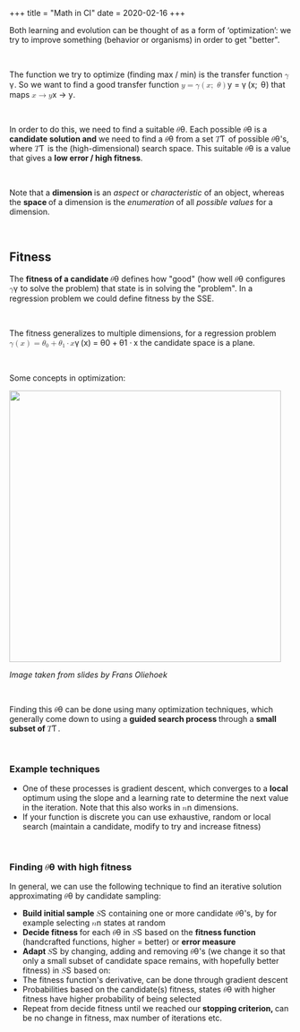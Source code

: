 +++
title = "Math in CI"
date = 2020-02-16
+++
<p>Both learning and evolution can be thought of as a form of ‘optimization’: we try to improve something (behavior or organisms) in order to get "better".</p><p><br></p><p>The function we try to optimize (finding max / min) is the transfer function <span class="ql-formula" data-value="\gamma">﻿<span contenteditable="false"><span class="katex"><span class="katex-mathml"><math><semantics><mrow><mi>γ</mi></mrow><annotation encoding="application/x-tex">\gamma</annotation></semantics></math></span><span class="katex-html" aria-hidden="true"><span class="base"><span class="strut" style="height: 0.625em; vertical-align: -0.19444em;"></span><span style="margin-right: 0.05556em;" class="mord mathdefault">γ</span></span></span></span></span>﻿</span>. So we want to find a good transfer function <span class="ql-formula" data-value="y=\gamma\left(x;\ \theta\right)">﻿<span contenteditable="false"><span class="katex"><span class="katex-mathml"><math><semantics><mrow><mi>y</mi><mo>=</mo><mi>γ</mi><mrow><mo fence="true">(</mo><mi>x</mi><mo separator="true">;</mo><mtext>&nbsp;</mtext><mi>θ</mi><mo fence="true">)</mo></mrow></mrow><annotation encoding="application/x-tex">y=\gamma\left(x;\ \theta\right)</annotation></semantics></math></span><span class="katex-html" aria-hidden="true"><span class="base"><span class="strut" style="height: 0.625em; vertical-align: -0.19444em;"></span><span style="margin-right: 0.03588em;" class="mord mathdefault">y</span><span class="mspace" style="margin-right: 0.2777777777777778em;"></span><span class="mrel">=</span><span class="mspace" style="margin-right: 0.2777777777777778em;"></span></span><span class="base"><span class="strut" style="height: 1em; vertical-align: -0.25em;"></span><span style="margin-right: 0.05556em;" class="mord mathdefault">γ</span><span class="mspace" style="margin-right: 0.16666666666666666em;"></span><span class="minner"><span class="mopen delimcenter" style="top: 0em;">(</span><span class="mord mathdefault">x</span><span class="mpunct">;</span><span class="mspace" style="margin-right: 0.16666666666666666em;"></span><span class="mspace">&nbsp;</span><span style="margin-right: 0.02778em;" class="mord mathdefault">θ</span><span class="mclose delimcenter" style="top: 0em;">)</span></span></span></span></span></span>﻿</span> that maps <span class="ql-formula" data-value="x\to y">﻿<span contenteditable="false"><span class="katex"><span class="katex-mathml"><math><semantics><mrow><mi>x</mi><mo>→</mo><mi>y</mi></mrow><annotation encoding="application/x-tex">x\to y</annotation></semantics></math></span><span class="katex-html" aria-hidden="true"><span class="base"><span class="strut" style="height: 0.43056em; vertical-align: 0em;"></span><span class="mord mathdefault">x</span><span class="mspace" style="margin-right: 0.2777777777777778em;"></span><span class="mrel">→</span><span class="mspace" style="margin-right: 0.2777777777777778em;"></span></span><span class="base"><span class="strut" style="height: 0.625em; vertical-align: -0.19444em;"></span><span style="margin-right: 0.03588em;" class="mord mathdefault">y</span></span></span></span></span>﻿</span>.</p><p><br></p><p>In order to do this, we need to find a suitable <span class="ql-formula" data-value="\theta">﻿<span contenteditable="false"><span class="katex"><span class="katex-mathml"><math><semantics><mrow><mi>θ</mi></mrow><annotation encoding="application/x-tex">\theta</annotation></semantics></math></span><span class="katex-html" aria-hidden="true"><span class="base"><span class="strut" style="height: 0.69444em; vertical-align: 0em;"></span><span style="margin-right: 0.02778em;" class="mord mathdefault">θ</span></span></span></span></span>﻿</span>. Each possible <span class="ql-formula" data-value="\theta">﻿<span contenteditable="false"><span class="katex"><span class="katex-mathml"><math><semantics><mrow><mi>θ</mi></mrow><annotation encoding="application/x-tex">\theta</annotation></semantics></math></span><span class="katex-html" aria-hidden="true"><span class="base"><span class="strut" style="height: 0.69444em; vertical-align: 0em;"></span><span style="margin-right: 0.02778em;" class="mord mathdefault">θ</span></span></span></span></span>﻿</span> is a <strong>candidate solution and</strong> we need to find a <span class="ql-formula" data-value="\theta">﻿<span contenteditable="false"><span class="katex"><span class="katex-mathml"><math><semantics><mrow><mi>θ</mi></mrow><annotation encoding="application/x-tex">\theta</annotation></semantics></math></span><span class="katex-html" aria-hidden="true"><span class="base"><span class="strut" style="height: 0.69444em; vertical-align: 0em;"></span><span style="margin-right: 0.02778em;" class="mord mathdefault">θ</span></span></span></span></span>﻿</span> from a set <span class="ql-formula" data-value="T">﻿<span contenteditable="false"><span class="katex"><span class="katex-mathml"><math><semantics><mrow><mi>T</mi></mrow><annotation encoding="application/x-tex">T</annotation></semantics></math></span><span class="katex-html" aria-hidden="true"><span class="base"><span class="strut" style="height: 0.68333em; vertical-align: 0em;"></span><span style="margin-right: 0.13889em;" class="mord mathdefault">T</span></span></span></span></span>﻿</span> of possible <span class="ql-formula" data-value="\theta">﻿<span contenteditable="false"><span class="katex"><span class="katex-mathml"><math><semantics><mrow><mi>θ</mi></mrow><annotation encoding="application/x-tex">\theta</annotation></semantics></math></span><span class="katex-html" aria-hidden="true"><span class="base"><span class="strut" style="height: 0.69444em; vertical-align: 0em;"></span><span style="margin-right: 0.02778em;" class="mord mathdefault">θ</span></span></span></span></span>﻿</span>'s, where <span class="ql-formula" data-value="T">﻿<span contenteditable="false"><span class="katex"><span class="katex-mathml"><math><semantics><mrow><mi>T</mi></mrow><annotation encoding="application/x-tex">T</annotation></semantics></math></span><span class="katex-html" aria-hidden="true"><span class="base"><span class="strut" style="height: 0.68333em; vertical-align: 0em;"></span><span style="margin-right: 0.13889em;" class="mord mathdefault">T</span></span></span></span></span>﻿</span> is the (high-dimensional) search space. This suitable <span class="ql-formula" data-value="\theta">﻿<span contenteditable="false"><span class="katex"><span class="katex-mathml"><math><semantics><mrow><mi>θ</mi></mrow><annotation encoding="application/x-tex">\theta</annotation></semantics></math></span><span class="katex-html" aria-hidden="true"><span class="base"><span class="strut" style="height: 0.69444em; vertical-align: 0em;"></span><span style="margin-right: 0.02778em;" class="mord mathdefault">θ</span></span></span></span></span>﻿</span> is a value that gives a <strong>low error / high fitness</strong>.</p><p><br></p><p>Note that a <strong>dimension </strong>is an <em>aspect</em> or <em>characteristic </em>of an object, whereas the <strong>space </strong>of a dimension is the <em>enumeration </em>of all <em>possible values </em>for a dimension.</p><p><br></p><h2 id="fitness">Fitness</h2><p>The <strong>fitness of a candidate </strong><span class="ql-formula" data-value="\theta">﻿<span contenteditable="false"><span class="katex"><span class="katex-mathml"><math><semantics><mrow><mi>θ</mi></mrow><annotation encoding="application/x-tex">\theta</annotation></semantics></math></span><span class="katex-html" aria-hidden="true"><span class="base"><span class="strut" style="height: 0.69444em; vertical-align: 0em;"></span><span style="margin-right: 0.02778em;" class="mord mathdefault">θ</span></span></span></span></span>﻿</span> defines how "good" (how well <span class="ql-formula" data-value="\theta">﻿<span contenteditable="false"><span class="katex"><span class="katex-mathml"><math><semantics><mrow><mi>θ</mi></mrow><annotation encoding="application/x-tex">\theta</annotation></semantics></math></span><span class="katex-html" aria-hidden="true"><span class="base"><span class="strut" style="height: 0.69444em; vertical-align: 0em;"></span><span style="margin-right: 0.02778em;" class="mord mathdefault">θ</span></span></span></span></span>﻿</span> configures <span class="ql-formula" data-value="\gamma">﻿<span contenteditable="false"><span class="katex"><span class="katex-mathml"><math><semantics><mrow><mi>γ</mi></mrow><annotation encoding="application/x-tex">\gamma</annotation></semantics></math></span><span class="katex-html" aria-hidden="true"><span class="base"><span class="strut" style="height: 0.625em; vertical-align: -0.19444em;"></span><span style="margin-right: 0.05556em;" class="mord mathdefault">γ</span></span></span></span></span>﻿</span> to solve the problem) that state is in solving the "problem". In a regression problem we could define fitness by the SSE.</p><p><br></p><p>The fitness generalizes to multiple dimensions, for a regression problem <span class="ql-formula" data-value="\gamma\left(x\right)=\theta_0+\theta_1\cdot x">﻿<span contenteditable="false"><span class="katex"><span class="katex-mathml"><math><semantics><mrow><mi>γ</mi><mrow><mo fence="true">(</mo><mi>x</mi><mo fence="true">)</mo></mrow><mo>=</mo><msub><mi>θ</mi><mn>0</mn></msub><mo>+</mo><msub><mi>θ</mi><mn>1</mn></msub><mo>⋅</mo><mi>x</mi></mrow><annotation encoding="application/x-tex">\gamma\left(x\right)=\theta_0+\theta_1\cdot x</annotation></semantics></math></span><span class="katex-html" aria-hidden="true"><span class="base"><span class="strut" style="height: 1em; vertical-align: -0.25em;"></span><span style="margin-right: 0.05556em;" class="mord mathdefault">γ</span><span class="mspace" style="margin-right: 0.16666666666666666em;"></span><span class="minner"><span class="mopen delimcenter" style="top: 0em;">(</span><span class="mord mathdefault">x</span><span class="mclose delimcenter" style="top: 0em;">)</span></span><span class="mspace" style="margin-right: 0.2777777777777778em;"></span><span class="mrel">=</span><span class="mspace" style="margin-right: 0.2777777777777778em;"></span></span><span class="base"><span class="strut" style="height: 0.84444em; vertical-align: -0.15em;"></span><span class="mord"><span style="margin-right: 0.02778em;" class="mord mathdefault">θ</span><span class="msupsub"><span class="vlist-t vlist-t2"><span class="vlist-r"><span class="vlist" style="height: 0.30110799999999993em;"><span class="" style="top: -2.5500000000000003em; margin-left: -0.02778em; margin-right: 0.05em;"><span class="pstrut" style="height: 2.7em;"></span><span class="sizing reset-size6 size3 mtight"><span class="mord mtight">0</span></span></span></span><span class="vlist-s">​</span></span><span class="vlist-r"><span class="vlist" style="height: 0.15em;"><span class=""></span></span></span></span></span></span><span class="mspace" style="margin-right: 0.2222222222222222em;"></span><span class="mbin">+</span><span class="mspace" style="margin-right: 0.2222222222222222em;"></span></span><span class="base"><span class="strut" style="height: 0.84444em; vertical-align: -0.15em;"></span><span class="mord"><span style="margin-right: 0.02778em;" class="mord mathdefault">θ</span><span class="msupsub"><span class="vlist-t vlist-t2"><span class="vlist-r"><span class="vlist" style="height: 0.30110799999999993em;"><span class="" style="top: -2.5500000000000003em; margin-left: -0.02778em; margin-right: 0.05em;"><span class="pstrut" style="height: 2.7em;"></span><span class="sizing reset-size6 size3 mtight"><span class="mord mtight">1</span></span></span></span><span class="vlist-s">​</span></span><span class="vlist-r"><span class="vlist" style="height: 0.15em;"><span class=""></span></span></span></span></span></span><span class="mspace" style="margin-right: 0.2222222222222222em;"></span><span class="mbin">⋅</span><span class="mspace" style="margin-right: 0.2222222222222222em;"></span></span><span class="base"><span class="strut" style="height: 0.43056em; vertical-align: 0em;"></span><span class="mord mathdefault">x</span></span></span></span></span>﻿</span> the candidate space is a plane.</p><p><br></p><p>Some concepts in optimization:</p><p><img src="https://i.imgur.com/scleoJK.png" width="485"></p><p><em>Image taken from slides by Frans Oliehoek</em></p><p><br></p><p>Finding this <span class="ql-formula" data-value="\theta">﻿<span contenteditable="false"><span class="katex"><span class="katex-mathml"><math><semantics><mrow><mi>θ</mi></mrow><annotation encoding="application/x-tex">\theta</annotation></semantics></math></span><span class="katex-html" aria-hidden="true"><span class="base"><span class="strut" style="height: 0.69444em; vertical-align: 0em;"></span><span style="margin-right: 0.02778em;" class="mord mathdefault">θ</span></span></span></span></span>﻿</span> can be done using many optimization techniques, which generally come down to using a <strong>guided search process </strong>through a <strong>small subset of </strong><span class="ql-formula" data-value="T">﻿<span contenteditable="false"><span class="katex"><span class="katex-mathml"><math><semantics><mrow><mi>T</mi></mrow><annotation encoding="application/x-tex">T</annotation></semantics></math></span><span class="katex-html" aria-hidden="true"><span class="base"><span class="strut" style="height: 0.68333em; vertical-align: 0em;"></span><span style="margin-right: 0.13889em;" class="mord mathdefault">T</span></span></span></span></span>﻿</span>.</p><p><br></p><h3 id="example-techniques"><strong>Example techniques</strong></h3><ul><li>One of these processes is gradient descent, which converges to a <strong>local </strong>optimum using the slope and a learning rate to determine the next value in the iteration. Note that this also works in <span class="ql-formula" data-value="n">﻿<span contenteditable="false"><span class="katex"><span class="katex-mathml"><math><semantics><mrow><mi>n</mi></mrow><annotation encoding="application/x-tex">n</annotation></semantics></math></span><span class="katex-html" aria-hidden="true"><span class="base"><span class="strut" style="height: 0.43056em; vertical-align: 0em;"></span><span class="mord mathdefault">n</span></span></span></span></span>﻿</span> dimensions.</li><li>If your function is discrete you can use exhaustive, random or local search (maintain a candidate, modify to try and increase fitness)</li></ul><p><br></p><h3 id="finding-﻿θ\thetaθ﻿-with-high-fitness"><strong>Finding </strong><span class="ql-formula" data-value="\theta">﻿<span contenteditable="false"><span class="katex"><span class="katex-mathml"><math><semantics><mrow><mi>θ</mi></mrow><annotation encoding="application/x-tex">\theta</annotation></semantics></math></span><span class="katex-html" aria-hidden="true"><span class="base"><span class="strut" style="height: 0.69444em; vertical-align: 0em;"></span><span style="margin-right: 0.02778em;" class="mord mathdefault">θ</span></span></span></span></span>﻿</span> <strong>with high fitness</strong></h3><p>In general, we can use the following technique to find an iterative solution approximating <span class="ql-formula" data-value="\theta">﻿<span contenteditable="false"><span class="katex"><span class="katex-mathml"><math><semantics><mrow><mi>θ</mi></mrow><annotation encoding="application/x-tex">\theta</annotation></semantics></math></span><span class="katex-html" aria-hidden="true"><span class="base"><span class="strut" style="height: 0.69444em; vertical-align: 0em;"></span><span style="margin-right: 0.02778em;" class="mord mathdefault">θ</span></span></span></span></span>﻿</span> by candidate sampling:</p><ul><li><strong>Build initial sample </strong><span class="ql-formula" data-value="S">﻿<span contenteditable="false"><span class="katex"><span class="katex-mathml"><math><semantics><mrow><mi>S</mi></mrow><annotation encoding="application/x-tex">S</annotation></semantics></math></span><span class="katex-html" aria-hidden="true"><span class="base"><span class="strut" style="height: 0.68333em; vertical-align: 0em;"></span><span style="margin-right: 0.05764em;" class="mord mathdefault">S</span></span></span></span></span>﻿</span> containing one or more candidate <span class="ql-formula" data-value="\theta">﻿<span contenteditable="false"><span class="katex"><span class="katex-mathml"><math><semantics><mrow><mi>θ</mi></mrow><annotation encoding="application/x-tex">\theta</annotation></semantics></math></span><span class="katex-html" aria-hidden="true"><span class="base"><span class="strut" style="height: 0.69444em; vertical-align: 0em;"></span><span style="margin-right: 0.02778em;" class="mord mathdefault">θ</span></span></span></span></span>﻿</span>'s, by for example selecting <span class="ql-formula" data-value="n">﻿<span contenteditable="false"><span class="katex"><span class="katex-mathml"><math><semantics><mrow><mi>n</mi></mrow><annotation encoding="application/x-tex">n</annotation></semantics></math></span><span class="katex-html" aria-hidden="true"><span class="base"><span class="strut" style="height: 0.43056em; vertical-align: 0em;"></span><span class="mord mathdefault">n</span></span></span></span></span>﻿</span> states at random </li><li><strong>Decide fitness </strong>for each <span class="ql-formula" data-value="\theta">﻿<span contenteditable="false"><span class="katex"><span class="katex-mathml"><math><semantics><mrow><mi>θ</mi></mrow><annotation encoding="application/x-tex">\theta</annotation></semantics></math></span><span class="katex-html" aria-hidden="true"><span class="base"><span class="strut" style="height: 0.69444em; vertical-align: 0em;"></span><span style="margin-right: 0.02778em;" class="mord mathdefault">θ</span></span></span></span></span>﻿</span> in <span class="ql-formula" data-value="S">﻿<span contenteditable="false"><span class="katex"><span class="katex-mathml"><math><semantics><mrow><mi>S</mi></mrow><annotation encoding="application/x-tex">S</annotation></semantics></math></span><span class="katex-html" aria-hidden="true"><span class="base"><span class="strut" style="height: 0.68333em; vertical-align: 0em;"></span><span style="margin-right: 0.05764em;" class="mord mathdefault">S</span></span></span></span></span>﻿</span> based on the <strong>fitness function </strong>(handcrafted functions, higher = better) or <strong>error measure</strong></li><li><strong>Adapt </strong><span class="ql-formula" data-value="S">﻿<span contenteditable="false"><span class="katex"><span class="katex-mathml"><math><semantics><mrow><mi>S</mi></mrow><annotation encoding="application/x-tex">S</annotation></semantics></math></span><span class="katex-html" aria-hidden="true"><span class="base"><span class="strut" style="height: 0.68333em; vertical-align: 0em;"></span><span style="margin-right: 0.05764em;" class="mord mathdefault">S</span></span></span></span></span>﻿</span> by changing, adding and removing <span class="ql-formula" data-value="\theta">﻿<span contenteditable="false"><span class="katex"><span class="katex-mathml"><math><semantics><mrow><mi>θ</mi></mrow><annotation encoding="application/x-tex">\theta</annotation></semantics></math></span><span class="katex-html" aria-hidden="true"><span class="base"><span class="strut" style="height: 0.69444em; vertical-align: 0em;"></span><span style="margin-right: 0.02778em;" class="mord mathdefault">θ</span></span></span></span></span>﻿</span>'s (we change it so that only a small subset of candidate space remains, with hopefully better fitness) in <span class="ql-formula" data-value="S">﻿<span contenteditable="false"><span class="katex"><span class="katex-mathml"><math><semantics><mrow><mi>S</mi></mrow><annotation encoding="application/x-tex">S</annotation></semantics></math></span><span class="katex-html" aria-hidden="true"><span class="base"><span class="strut" style="height: 0.68333em; vertical-align: 0em;"></span><span style="margin-right: 0.05764em;" class="mord mathdefault">S</span></span></span></span></span>﻿</span> based on:</li><li class="ql-indent-1">The fitness function's derivative, can be done through gradient descent</li><li class="ql-indent-1">Probabilities based on the candidate(s) fitness, states <span class="ql-formula" data-value="\theta">﻿<span contenteditable="false"><span class="katex"><span class="katex-mathml"><math><semantics><mrow><mi>θ</mi></mrow><annotation encoding="application/x-tex">\theta</annotation></semantics></math></span><span class="katex-html" aria-hidden="true"><span class="base"><span class="strut" style="height: 0.69444em; vertical-align: 0em;"></span><span style="margin-right: 0.02778em;" class="mord mathdefault">θ</span></span></span></span></span>﻿</span> with higher fitness have higher probability of being selected</li><li>Repeat from decide fitness until we reached our <strong>stopping criterion, </strong>can be no change in fitness, max number of iterations etc.</li></ul><p><br></p><p><br></p>